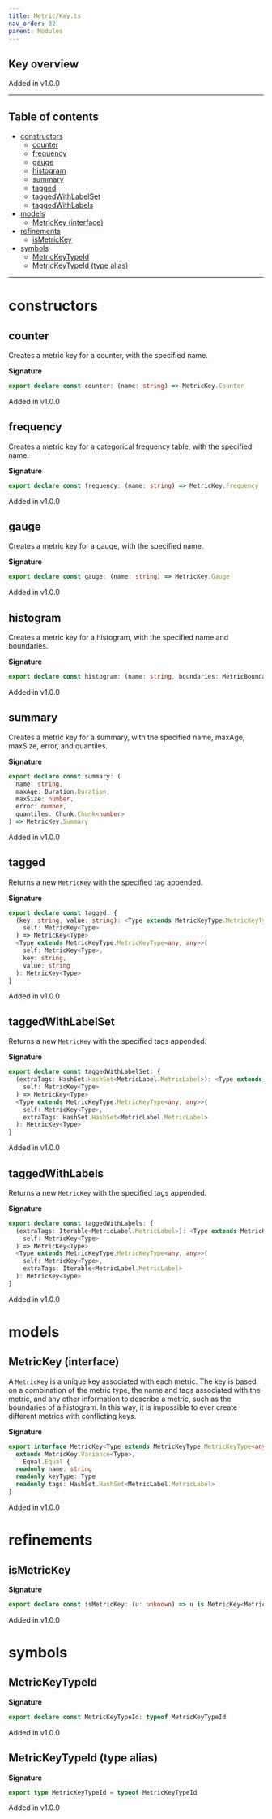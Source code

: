 ```yaml
---
title: Metric/Key.ts
nav_order: 32
parent: Modules
---
```


## Key overview

Added in v1.0.0

---

<h2 class="text-delta">Table of contents</h2>

- [constructors](#constructors)
  - [counter](#counter)
  - [frequency](#frequency)
  - [gauge](#gauge)
  - [histogram](#histogram)
  - [summary](#summary)
  - [tagged](#tagged)
  - [taggedWithLabelSet](#taggedwithlabelset)
  - [taggedWithLabels](#taggedwithlabels)
- [models](#models)
  - [MetricKey (interface)](#metrickey-interface)
- [refinements](#refinements)
  - [isMetricKey](#ismetrickey)
- [symbols](#symbols)
  - [MetricKeyTypeId](#metrickeytypeid)
  - [MetricKeyTypeId (type alias)](#metrickeytypeid-type-alias)

---

# constructors

## counter

Creates a metric key for a counter, with the specified name.

**Signature**

```ts
export declare const counter: (name: string) => MetricKey.Counter
```

Added in v1.0.0

## frequency

Creates a metric key for a categorical frequency table, with the specified
name.

**Signature**

```ts
export declare const frequency: (name: string) => MetricKey.Frequency
```

Added in v1.0.0

## gauge

Creates a metric key for a gauge, with the specified name.

**Signature**

```ts
export declare const gauge: (name: string) => MetricKey.Gauge
```

Added in v1.0.0

## histogram

Creates a metric key for a histogram, with the specified name and boundaries.

**Signature**

```ts
export declare const histogram: (name: string, boundaries: MetricBoundaries.MetricBoundaries) => MetricKey.Histogram
```

Added in v1.0.0

## summary

Creates a metric key for a summary, with the specified name, maxAge,
maxSize, error, and quantiles.

**Signature**

```ts
export declare const summary: (
  name: string,
  maxAge: Duration.Duration,
  maxSize: number,
  error: number,
  quantiles: Chunk.Chunk<number>
) => MetricKey.Summary
```

Added in v1.0.0

## tagged

Returns a new `MetricKey` with the specified tag appended.

**Signature**

```ts
export declare const tagged: {
  (key: string, value: string): <Type extends MetricKeyType.MetricKeyType<any, any>>(
    self: MetricKey<Type>
  ) => MetricKey<Type>
  <Type extends MetricKeyType.MetricKeyType<any, any>>(
    self: MetricKey<Type>,
    key: string,
    value: string
  ): MetricKey<Type>
}
```

Added in v1.0.0

## taggedWithLabelSet

Returns a new `MetricKey` with the specified tags appended.

**Signature**

```ts
export declare const taggedWithLabelSet: {
  (extraTags: HashSet.HashSet<MetricLabel.MetricLabel>): <Type extends MetricKeyType.MetricKeyType<any, any>>(
    self: MetricKey<Type>
  ) => MetricKey<Type>
  <Type extends MetricKeyType.MetricKeyType<any, any>>(
    self: MetricKey<Type>,
    extraTags: HashSet.HashSet<MetricLabel.MetricLabel>
  ): MetricKey<Type>
}
```

Added in v1.0.0

## taggedWithLabels

Returns a new `MetricKey` with the specified tags appended.

**Signature**

```ts
export declare const taggedWithLabels: {
  (extraTags: Iterable<MetricLabel.MetricLabel>): <Type extends MetricKeyType.MetricKeyType<any, any>>(
    self: MetricKey<Type>
  ) => MetricKey<Type>
  <Type extends MetricKeyType.MetricKeyType<any, any>>(
    self: MetricKey<Type>,
    extraTags: Iterable<MetricLabel.MetricLabel>
  ): MetricKey<Type>
}
```

Added in v1.0.0

# models

## MetricKey (interface)

A `MetricKey` is a unique key associated with each metric. The key is based
on a combination of the metric type, the name and tags associated with the
metric, and any other information to describe a metric, such as the
boundaries of a histogram. In this way, it is impossible to ever create
different metrics with conflicting keys.

**Signature**

```ts
export interface MetricKey<Type extends MetricKeyType.MetricKeyType<any, any>>
  extends MetricKey.Variance<Type>,
    Equal.Equal {
  readonly name: string
  readonly keyType: Type
  readonly tags: HashSet.HashSet<MetricLabel.MetricLabel>
}
```

Added in v1.0.0

# refinements

## isMetricKey

**Signature**

```ts
export declare const isMetricKey: (u: unknown) => u is MetricKey<MetricKeyType.MetricKeyType<unknown, unknown>>
```

Added in v1.0.0

# symbols

## MetricKeyTypeId

**Signature**

```ts
export declare const MetricKeyTypeId: typeof MetricKeyTypeId
```

Added in v1.0.0

## MetricKeyTypeId (type alias)

**Signature**

```ts
export type MetricKeyTypeId = typeof MetricKeyTypeId
```

Added in v1.0.0
